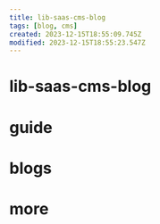 ```yaml
---
title: lib-saas-cms-blog
tags: [blog, cms]
created: 2023-12-15T18:55:09.745Z
modified: 2023-12-15T18:55:23.547Z
---
```


# lib-saas-cms-blog

# guide

# blogs

# more
